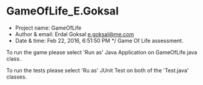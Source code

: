 # GameOfLife_E.Goksal
 *  Project name: GameOfLife
 *  Author & email: Erdal Goksal <e.goksal@me.com>
 *  Date & time: Feb 22, 2016, 6:51:50 PM
 */
Game Of Life assessment.

To run the game please select 'Run as' Java Application on GameOfLife.java class.

To run the tests please select 'Ru as' JUnit Test on both of the 'Test.java' classes.


